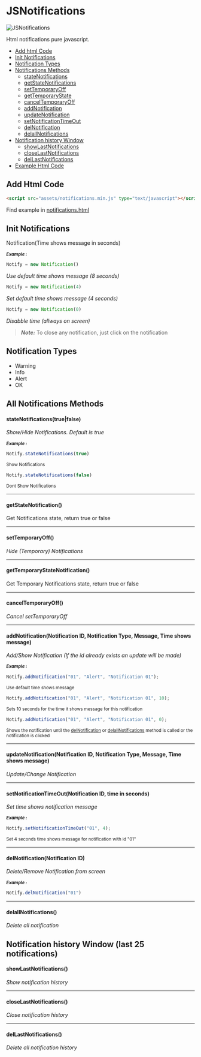 # JSNotifications

![JSNotifications](https://img.shields.io/badge/JSNotifications-V0.0.1-g)

Html notifications pure javascript.

- [Add html Code](#add-html-code)
- [Init Notifications](#init-notifications)
- [Notification Types](#notification-types)
- [Notifications Methods](#all-notifications-methods)
    - [stateNotifications](#statenotificationstruefalse)
    - [getStateNotifications](#getStateNotifications)
    - [setTemporaryOff](#setTemporaryOff)
    - [getTemporaryState](#getTemporaryState)
    - [cancelTemporaryOff](#cancelTemporaryOff)
    - [addNotification](#addnotificationnotification-id-notification-type-message-time-shows-message)
    - [updateNotification](#updatenotificationnotification-id-notification-type-message-time-shows-message)
    - [setNotificationTimeOut](#setnotificationtimeoutnotification-id-time-in-seconds)
    - [delNotification](#delnotificationnotification-id)
    - [delallNotifications](#delallnotifications)
- [Notification history Window](#notification-history-window-last-25-notifications)
    - [showLastNotifications](#showlastnotifications)
    - [closeLastNotifications](#closelastnotifications)
    - [delLastNotifications](#dellastnotifications)
- [Example Html Code](notifications.html)


## Add Html Code

```html
<script src="assets/notifications.min.js" type="text/javascript"></script>
```

Find example in [notifications.html](notifications.html)

## Init Notifications

Notification(Time shows message in seconds)

**_<sub>Example :</sub>_**

```javascript
Notify = new Notification()
```

_Use default time shows message (8 seconds)_

```javascript
Notify = new Notification(4)
```

_Set default time shows message (4 seconds)_

```javascript
Notify = new Notification(0)
```

_Disabble time (allways on screen)_

> **_Note:_**
To close any notification, just click on the notification

## Notification Types

* Warning
* Info
* Alert
* OK

## All Notifications Methods

#### stateNotifications(true|false)

_Show/Hide Notifications. Default is true_

**_<sub>Example :</sub>_**

```javascript
Notify.stateNotifications(true)
```

<sub>Show Notifications</sub>

```javascript
Notify.stateNotifications(false)
```

<sub>Dont Show Notifications</sub>

***

#### getStateNotification()

Get Notifications state, return true or false

***

#### setTemporaryOff()

_Hide (Temporary) Notifications_

***

#### getTemporaryStateNotification()

Get Temporary Notifications state, return true or false

***

#### cancelTemporaryOff()

_Cancel setTemporaryOff_

***

#### addNotification(Notification ID, Notification Type, Message, Time shows message)

_Add/Show Notification (If the id already exists an update will be made)_

**_<sub>Example :</sub>_**

```javascript
Notify.addNotification("01", "Alert", "Notification 01");
```

<sub>Use default time shows message</sub>

```javascript
Notify.addNotification("01", "Alert", "Notification 01", 10);
```

<sub>Sets 10 seconds for the time it shows message for this notification</sub>

```javascript
Notify.addNotification("01", "Alert", "Notification 01", 0);
```

<sub>Shows the notification until the [delNotification](#delnotificationnotification-id) or [delallNotifications](#delallNotifications) method is called or the notification is clicked</sub>

***

#### updateNotification(Notification ID, Notification Type, Message, Time shows message)

_Update/Change Notification_

***

#### setNotificationTimeOut(Notification ID, time in seconds)

_Set time shows notification message_

**_<sub>Example :</sub>_**

```javascript
Notify.setNotificationTimeOut("01", 4);
```

<sub>Set 4 seconds time shows message for notification with id "01"</sub>

***

#### delNotification(Notification ID)

_Delete/Remove Notification from screen_

**_<sub>Example :</sub>_**

```javascript
Notify.delNotification("01")
```

***

#### delallNotifications()

_Delete all notification_


## Notification history Window (last 25 notifications)

#### showLastNotifications()

_Show notification history_

***

#### closeLastNotifications()

_Close notification history_

***

#### delLastNotifications()

_Delete all notification history_
